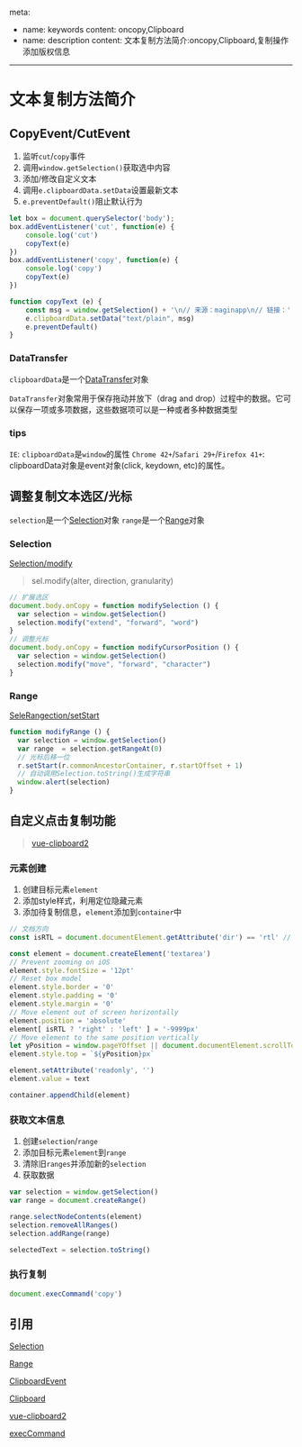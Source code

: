 meta:
  - name: keywords
    content: oncopy,Clipboard
  - name: description
    content: 文本复制方法简介:oncopy,Clipboard,复制操作添加版权信息
---

# 文本复制方法简介

## CopyEvent/CutEvent

1. 监听`cut`/`copy`事件
2. 调用`window.getSelection()`获取选中内容
3. 添加/修改自定义文本
4. 调用`e.clipboardData.setData`设置最新文本
5. `e.preventDefault()`阻止默认行为


```js
let box = document.querySelector('body');
box.addEventListener('cut', function(e) {
    console.log('cut')
    copyText(e)
})
box.addEventListener('copy', function(e) {
    console.log('copy')
    copyText(e)
})

function copyText (e) {
    const msg = window.getSelection() + '\n// 来源：maginapp\n// 链接：' + location.origin + location.pathname + '\n//商业转载请联系授权，非商业转载请注明出处'
    e.clipboardData.setData("text/plain", msg)
    e.preventDefault()
}
```

### DataTransfer

`clipboardData`是一个[DataTransfer](https://developer.mozilla.org/zh-CN/docs/Web/API/DataTransfer)对象

`DataTransfer`对象常用于保存拖动并放下（drag and drop）过程中的数据。它可以保存一项或多项数据，这些数据项可以是一种或者多种数据类型

### tips

`IE`: `clipboardData`是`window`的属性
`Chrome 42+`/`Safari 29+`/`Firefox 41+`: clipboardData对象是event对象(click, keydown, etc)的属性。

## 调整复制文本选区/光标

`selection`是一个[Selection](https://developer.mozilla.org/zh-CN/docs/Web/API/Selection)对象
`range`是一个[Range](https://developer.mozilla.org/en-US/docs/Web/API/Range)对象

### Selection

[Selection/modify](https://developer.mozilla.org/zh-CN/docs/Web/API/Selection/modify)

> sel.modify(alter, direction, granularity)

```js
// 扩展选区
document.body.onCopy = function modifySelection () {
  var selection = window.getSelection()
  selection.modify("extend", "forward", "word")
}
// 调整光标
document.body.onCopy = function modifyCursorPosition () {
  var selection = window.getSelection()
  selection.modify("move", "forward", "character")
}
```
### Range

[SeleRangection/setStart](https://developer.mozilla.org/en-US/docs/Web/API/Range/setStart)

```js
function modifyRange () {
  var selection = window.getSelection()
  var range  = selection.getRangeAt(0)
  // 光标后移一位
  r.setStart(r.commonAncestorContainer, r.startOffset + 1)
  // 自动调用Selection.toString()生成字符串
  window.alert(selection)
}
```

## 自定义点击复制功能

> [vue-clipboard2](https://github.com/Inndy/vue-clipboard2)

### 元素创建

1. 创建目标元素`element`
2. 添加style样式，利用定位隐藏元素
3. 添加待复制信息，`element`添加到`container`中

```js
// 文档方向
const isRTL = document.documentElement.getAttribute('dir') == 'rtl' // ltr rtl

const element = document.createElement('textarea')
// Prevent zooming on iOS
element.style.fontSize = '12pt'
// Reset box model
element.style.border = '0'
element.style.padding = '0'
element.style.margin = '0'
// Move element out of screen horizontally
element.position = 'absolute'
element[ isRTL ? 'right' : 'left' ] = '-9999px'
// Move element to the same position vertically
let yPosition = window.pageYOffset || document.documentElement.scrollTop
element.style.top = `${yPosition}px`

element.setAttribute('readonly', '')
element.value = text

container.appendChild(element)
```

### 获取文本信息

1. 创建`selection`/`range`
2. 添加目标元素`element`到`range`
3. 清除旧`ranges`并添加新的`selection`
4. 获取数据

```js
var selection = window.getSelection()
var range = document.createRange()

range.selectNodeContents(element)
selection.removeAllRanges()
selection.addRange(range)

selectedText = selection.toString()
```
### 执行复制

```js
document.execCommand('copy')
```

## 引用

[Selection](https://developer.mozilla.org/zh-CN/docs/Web/API/Selection)

[Range](https://developer.mozilla.org/en-US/docs/Web/API/Range)

[ClipboardEvent](https://developer.mozilla.org/zh-CN/docs/Web/API/ClipboardEvent)

[Clipboard](https://developer.mozilla.org/zh-CN/docs/Web/API/Clipboard)

[vue-clipboard2](https://github.com/Inndy/vue-clipboard2)

[execCommand](https://developer.mozilla.org/zh-CN/docs/Web/API/Document/execCommand)
